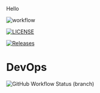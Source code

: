 Hello 

![workflow](https://github.com/DamianFloyd/cat/actions/workflows/main.yml/badge.svg)




[![LICENSE](https://img.shields.io/github/license/DamianFloyd/sem.svg?style=flat-square)](https://github.com/DamianFloyd/sem/blob/master/LICENSE)

[![Releases](https://img.shields.io/github/release/DamianFloyd/sem/all.svg?style=flat-square)](https://github.com/DamianFloyd/sem/releases)

# DevOps
![GitHub Workflow Status (branch)](https://img.shields.io/github/workflow/status/DamianFloyd/cat/main.yml?branch=develop)
